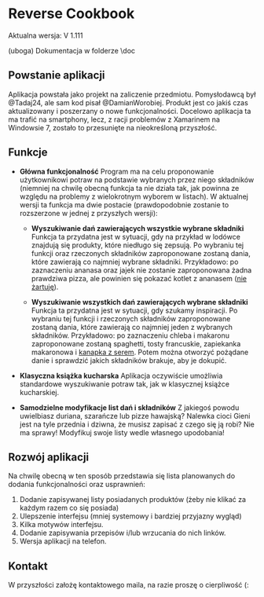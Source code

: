 # Reverse Cookbook

Aktualna wersja: V 1.111

(uboga) Dokumentacja w folderze \doc

## Powstanie aplikacji
Aplikacja powstała jako projekt na zaliczenie przedmiotu. Pomysłodawcą był @Tadaj24, ale sam kod pisał @DamianWorobiej. Produkt jest co jakiś czas aktualizowany i poszerzany o nowe funkcjonalności. Docelowo aplikacja ta ma trafić na smartphony, lecz, z racji problemów z Xamarinem na Windowsie 7, zostało to przesunięte na nieokreśloną przyszłość.

## Funkcje
- **Główna funkcjonalność**
Program ma na celu proponowanie użytkownikowi potraw na podstawie wybranych przez niego składników (niemniej na chwilę obecną funkcja ta nie działa tak, jak powinna ze względu na problemy z wielokrotnym wyborem w listach). W aktualnej wersji ta funkcja ma dwie postacie (prawdopodobnie zostanie to rozszerzone w jednej z przyszłych wersji):

  - **Wyszukiwanie dań zawierających wszystkie wybrane składniki**
Funkcja ta przydatna jest w sytuacji, gdy na przykład w lodówce znajdują się produkty, które niedługo się zepsują. Po wybraniu tej funkcji oraz rzeczonych składników zaproponowane zostaną dania, które zawierają co najmniej wybrane składniki. Przykładowo: po zaznaczeniu ananasa oraz jajek nie zostanie zaproponowana żadna prawdziwa pizza, ale powinien się pokazać kotlet z ananasem ([nie żartuję](http://allrecipes.pl/przepis/2934/kotlety-z-piersi-drobiowej-z-ananasem.aspx)).

  -  **Wyszukiwanie wszystkich dań zawierających wybrane składniki**
Funkcja ta przydatna jest w sytuacji, gdy szukamy inspiracji. Po wybraniu tej funkcji i rzeczonych składników zaproponowane zostaną dania, które zawierają co najmniej jeden z wybranych składników. Przykładowo: po zaznaczeniu chleba i makaronu zaproponowane zostaną spaghetti, tosty francuskie, zapiekanka makaronowa i [kanapka z serem](https://joemonster.org/images/vad/img_29545/4f78714deacf0918185e0a0fba704d8e.jpg). Potem można otworzyć pożądane danie i sprawdzić jakich składników brakuje, aby je dokupić.

- **Klasyczna książka kucharska**
Aplikacja oczywiście umożliwia standardowe wyszukiwanie potraw tak, jak w klasycznej książce kucharskiej.

- **Samodzielne modyfikacje list dań i składników**
Z jakiegoś powodu uwielbiasz duriana, szarańcze lub pizze hawajską? Nalewka cioci Gieni jest na tyle przednia i dziwna, że musisz zapisać z czego się ją robi? Nie ma sprawy! Modyfikuj swoje listy wedle własnego upodobania!

## Rozwój aplikacji
Na chwilę obecną w ten sposób przedstawia się lista planowanych do dodania funkcjonalności oraz usprawnień:

1. Dodanie zapisywanej listy posiadanych produktów (żeby nie klikać za każdym razem co się posiada)
2. Ulepszenie interfejsu (mniej systemowy i bardziej przyjazny wygląd)
3. Kilka motywów interfejsu.
4. Dodanie zapisywania przepisów i/lub wrzucania do nich linków.
5. Wersja aplikacji na telefon.

## Kontakt

W przyszłości założę kontaktowego maila, na razie proszę o cierpliwość (:
